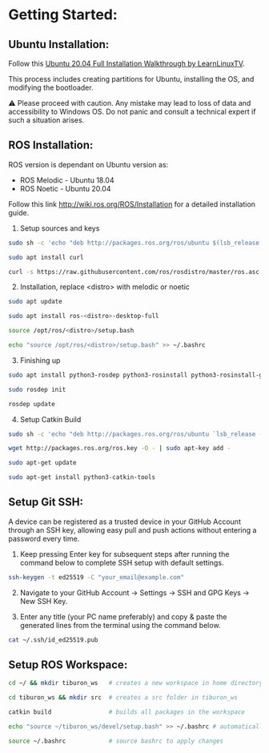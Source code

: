 # Getting Started:

## Ubuntu Installation:
Follow this [Ubuntu 20.04 Full Installation Walkthrough by LearnLinuxTV](https://www.youtube.com/watch?v=G7ffzC4S0A4).

This process includes creating partitions for Ubuntu, installing the OS, and modifying the bootloader.

⚠️ Please proceed with caution. Any mistake may lead to loss of data and accessibility to Windows OS. Do not panic and consult a technical expert if such a situation arises.

## ROS Installation:
ROS version is dependant on Ubuntu version as:
- ROS Melodic - Ubuntu 18.04
- ROS Noetic - Ubuntu 20.04

Follow this link http://wiki.ros.org/ROS/Installation for a detailed installation guide.

1. Setup sources and keys
```sh
sudo sh -c 'echo "deb http://packages.ros.org/ros/ubuntu $(lsb_release -sc) main" > /etc/apt/sources.list.d/ros-latest.list'
```
```sh
sudo apt install curl
```
```sh
curl -s https://raw.githubusercontent.com/ros/rosdistro/master/ros.asc | sudo apt-key add -
```

2. Installation, replace &lt;distro&gt; with melodic or noetic
```sh
sudo apt update
```
```sh
sudo apt install ros-<distro>-desktop-full
```
```sh
source /opt/ros/<distro>/setup.bash
```
```sh
echo "source /opt/ros/<distro>/setup.bash" >> ~/.bashrc
```

3. Finishing up
```sh
sudo apt install python3-rosdep python3-rosinstall python3-rosinstall-generator python3-wstool build-essential
```
```sh
sudo rosdep init
```
```sh
rosdep update
```

4. Setup Catkin Build
```sh
sudo sh -c 'echo "deb http://packages.ros.org/ros/ubuntu `lsb_release -sc` main" > /etc/apt/sources.list.d/ros-latest.list'
```
```sh
wget http://packages.ros.org/ros.key -O - | sudo apt-key add -
```
```sh
sudo apt-get update
```
```sh
sudo apt-get install python3-catkin-tools
```

## Setup Git SSH:
A device can be registered as a trusted device in your GitHub Account through an SSH key, allowing easy pull and push actions without entering a password every time.

1. Keep pressing Enter key for subsequent steps after running the command below to complete SSH setup with default settings.
```sh
ssh-keygen -t ed25519 -C "your_email@example.com"
```
2. Navigate to your GitHub Account -> Settings -> SSH and GPG Keys -> New SSH Key.

3. Enter any title (your PC name preferably) and copy & paste the generated lines from the terminal using the command below.
```sh
cat ~/.ssh/id_ed25519.pub
```

## Setup ROS Workspace:
```sh
cd ~/ && mkdir tiburon_ws   # creates a new workspace in home directory
```
```sh
cd tiburon_ws && mkdir src  # creates a src folder in tiburon_ws
```
```sh
catkin build                # builds all packages in the workspace
```
```sh
echo "source ~/tiburon_ws/devel/setup.bash" >> ~/.bashrc # automatically source the workspace
```
```sh
source ~/.bashrc            # source bashrc to apply changes
```
